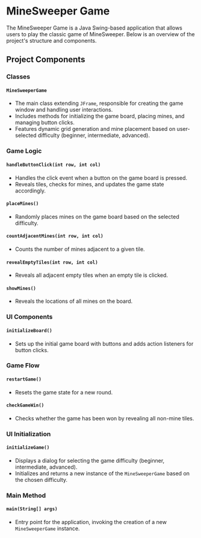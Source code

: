 # MineSweeper Game

The MineSweeper Game is a Java Swing-based application that allows users to play the classic game of MineSweeper. Below is an overview of the project's structure and components.

## Project Components

### Classes

#### `MineSweeperGame`

- The main class extending `JFrame`, responsible for creating the game window and handling user interactions.
- Includes methods for initializing the game board, placing mines, and managing button clicks.
- Features dynamic grid generation and mine placement based on user-selected difficulty (beginner, intermediate, advanced).

### Game Logic

#### `handleButtonClick(int row, int col)`

- Handles the click event when a button on the game board is pressed.
- Reveals tiles, checks for mines, and updates the game state accordingly.

#### `placeMines()`

- Randomly places mines on the game board based on the selected difficulty.

#### `countAdjacentMines(int row, int col)`

- Counts the number of mines adjacent to a given tile.

#### `revealEmptyTiles(int row, int col)`

- Reveals all adjacent empty tiles when an empty tile is clicked.

#### `showMines()`

- Reveals the locations of all mines on the board.

### UI Components

#### `initializeBoard()`

- Sets up the initial game board with buttons and adds action listeners for button clicks.

### Game Flow

#### `restartGame()`

- Resets the game state for a new round.

#### `checkGameWin()`

- Checks whether the game has been won by revealing all non-mine tiles.

### UI Initialization

#### `initializeGame()`

- Displays a dialog for selecting the game difficulty (beginner, intermediate, advanced).
- Initializes and returns a new instance of the `MineSweeperGame` based on the chosen difficulty.

### Main Method

#### `main(String[] args)`

- Entry point for the application, invoking the creation of a new `MineSweeperGame` instance.

